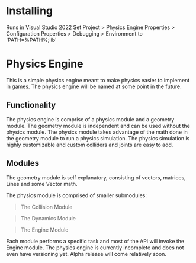 # Installing
Runs in Visual Studio 2022
Set Project > Physics Engine Properties > Configuration Properties > Debugging > Environment to 'PATH=%PATH%;lib'

# Physics Engine

This is a simple physics engine meant to make physics easier to implement in games.
The physics engine will be named at some point in the future.

<h2>Functionality</h2>
<p>The physics engine is comprise of a physics module and a geometry module.
The geometry module is independent and can be used without the physics module.
The physics module takes advantage of the math done in the geometry module
to run a physics simulation. The physics simulation is highly customizable and
custom colliders and joints are easy to add.</p>

<h2>Modules</h2>
<p>The geometry module is self explanatory, consisting of vectors, matrices, Lines and some Vector math.</p>
The physics module is comprised of smaller submodules:</p>

> The Collision Module

> The Dynamics Module

> The Engine Module
<p>Each module performs a specific task and most of the API will invoke the Engine module.
The physics engine is currently incomplete and does not even have versioning yet.
Alpha release will come relatively soon.</p>


